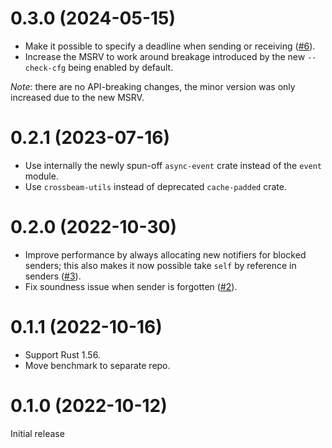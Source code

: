 # 0.3.0 (2024-05-15)

* Make it possible to specify a deadline when sending or receiving ([#6]).
* Increase the MSRV to work around breakage introduced by the new `--check-cfg`
  being enabled by default.

*Note*: there are no API-breaking changes, the minor version was only increased
due to the new MSRV.

[#6]: https://github.com/asynchronics/tachyonix/pull/6

# 0.2.1 (2023-07-16)

- Use internally the newly spun-off `async-event` crate instead of the `event`
  module.
- Use `crossbeam-utils` instead of deprecated `cache-padded` crate.

# 0.2.0 (2022-10-30)

- Improve performance by always allocating new notifiers for blocked senders;
  this also makes it now possible take `self` by reference in senders ([#3]).
- Fix soundness issue when sender is forgotten ([#2]).

[#2]: https://github.com/asynchronics/tachyonix/pull/2
[#3]: https://github.com/asynchronics/tachyonix/pull/3


# 0.1.1 (2022-10-16)

- Support Rust 1.56.
- Move benchmark to separate repo.


# 0.1.0 (2022-10-12)

Initial release

